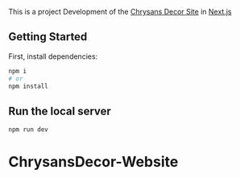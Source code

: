 This is a  project 
Development of the [Chrysans Decor Site](http://www.chrysansdecor.com) in [Next.js](https://nextjs.org/)

## Getting Started

First, install dependencies:

```bash
npm i 
# or
npm install
```

## Run the local server

```bash
npm run dev
```
# ChrysansDecor-Website
